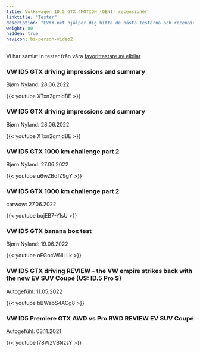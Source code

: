 ```yaml
---
title: Volkswagen ID.5 GTX 4MOTION (GEN1) recensioner
linktitle: "Tester"
description: "EVKX.net hjälper dig hitta de bästa testerna och recensionerna av denna modell."
weight: 80
hidden: true
navicon: bi-person-video2
---
```

Vi har samlat in tester från våra [favorittestare av elbilar](../../../../../guides/evreviewers/)

<div class="container text-center shadow p-2 pe-4 mb-5 bg-body-tertiary rounded border">
<h3>VW ID5 GTX driving impressions and summary</h3>
<p>Bjørn Nyland: 28.06.2022</p>

{{< youtube XTxn2gmidBE >}}

</div>
<div class="container text-center shadow p-2 pe-4 mb-5 bg-body-tertiary rounded border">
<h3>VW ID5 GTX driving impressions and summary</h3>
<p>Bjørn Nyland: 28.06.2022</p>

{{< youtube XTxn2gmidBE >}}

</div>
<div class="container text-center shadow p-2 pe-4 mb-5 bg-body-tertiary rounded border">
<h3>VW ID5 GTX 1000 km challenge part 2</h3>
<p>Bjørn Nyland: 27.06.2022</p>

{{< youtube u6wZBdfZ9gY >}}

</div>
<div class="container text-center shadow p-2 pe-4 mb-5 bg-body-tertiary rounded border">
<h3>VW ID5 GTX 1000 km challenge part 2</h3>
<p>carwow: 27.06.2022</p>

{{< youtube bojEB7-YIsU >}}

</div>
<div class="container text-center shadow p-2 pe-4 mb-5 bg-body-tertiary rounded border">
<h3>VW ID5 GTX banana box test</h3>
<p>Bjørn Nyland: 19.06.2022</p>

{{< youtube oFGocWNlLLk >}}

</div>
<div class="container text-center shadow p-2 pe-4 mb-5 bg-body-tertiary rounded border">
<h3>VW ID5 GTX driving REVIEW - the VW empire strikes back with the new EV SUV Coupé (US: ID.5 Pro S)</h3>
<p>Autogefühl: 11.05.2022</p>

{{< youtube bBWabS4ACg8 >}}

</div>
<div class="container text-center shadow p-2 pe-4 mb-5 bg-body-tertiary rounded border">
<h3>VW ID5 Premiere GTX AWD vs Pro RWD REVIEW EV SUV Coupé</h3>
<p>Autogefühl: 03.11.2021</p>

{{< youtube l78WzVBNzsY >}}

</div>
